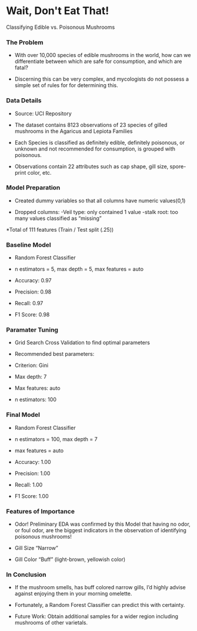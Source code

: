 # Wait, Don't Eat That!

Classifying Edible vs. Poisonous Mushrooms

### The Problem

* With over 10,000 species of edible mushrooms in the world, how can we differentiate between which are safe for          consumption,   and which are fatal?
  
* Discerning this can be very complex, and mycologists do not possess a simple set of rules for for determining this.
  
### Data Details

* Source: UCI Repository

* The dataset contains 8123 observations of 23 species of gilled mushrooms in the Agaricus and Lepiota Families

* Each Species is classified as definitely edible, definitely poisonous, or unknown and not recommended for consumption, is grouped with poisonous.

* Observations contain 22 attributes  such as cap shape, gill size, spore-print color, etc.
 
### Model Preparation

* Created dummy variables so that all columns have numeric values(0,1)


* Dropped columns: 
  -Veil type: only contained 1 value
  -stalk root: too many values classified as “missing”


*Total of 111 features (Train / Test split (.25))

### Baseline Model

*  Random Forest Classifier

*  n estimators = 5, max depth = 5, 
  max features = auto

*  Accuracy: 0.97
*  Precision: 0.98
*  Recall: 0.97
*  F1 Score: 0.98

### Paramater Tuning

*  Grid Search Cross Validation to find optimal parameters

*  Recommended best parameters:

*  Criterion: Gini
*  Max depth: 7
*  Max features: auto
*  n estimators: 100

### Final Model

*  Random Forest Classifier

*  n estimators = 100, max depth = 7 
*  max features = auto

*  Accuracy: 1.00
*  Precision: 1.00
*  Recall: 1.00
*  F1 Score: 1.00

### Features of Importance

*  Odor! Preliminary EDA was confirmed by this Model that having no odor, or foul odor, are the biggest indicators in the observation of identifying poisonous mushrooms!

*  Gill Size “Narrow” 

*  Gill Color “Buff” (light-brown, yellowish color)

### In Conclusion

*  If the mushroom smells, has buff colored narrow gills, I’d highly advise against enjoying them in your morning omelette. 

*  Fortunately, a Random Forest Classifier can predict this with certainty. 

*  Future Work: 
   Obtain additional samples for a wider region including mushrooms of other varietals.



